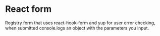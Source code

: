 # React form
Registry form that uses react-hook-form and yup for user error checking, when submitted console.logs an object with the parameters you input.
